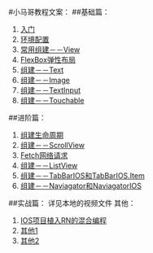 #小马哥教程文案：
##基础篇：
1. [入门](https://mp.weixin.qq.com/s?__biz=MzIxNjEzNjUzOQ==&mid=402020148&idx=1&sn=43244b462372f5e58a42f3fa60abdd49&scene=1&srcid=0921t6AsHIvOjEIpTqkRDFcz&pass_ticket=vCDYgisUn%2FlkvqD%2BCMOtg16VLR3nRNPAQXDHoEtsCDA3jHfa2Qwmh5gPBjH8Osv6#rd)
2. [环境配置](https://mp.weixin.qq.com/s?__biz=MzIxNjEzNjUzOQ==&mid=402020148&idx=2&sn=ccad14a9197c8dbc4700c40bb907e56c&scene=1&srcid=0921hIOturtQgGaX4bJPHnui&pass_ticket=vCDYgisUn%2FlkvqD%2BCMOtg16VLR3nRNPAQXDHoEtsCDA3jHfa2Qwmh5gPBjH8Osv6#rd)
3. [常用组建－－View](https://mp.weixin.qq.com/s?__biz=MzIxNjEzNjUzOQ==&mid=402020148&idx=3&sn=a80f7f67d2d21328e165e2dd23b29fd1&scene=1&srcid=0921LkBMvCBZk7Qqshn33FHV&pass_ticket=vCDYgisUn%2FlkvqD%2BCMOtg16VLR3nRNPAQXDHoEtsCDA3jHfa2Qwmh5gPBjH8Osv6#rd)
4. [FlexBox弹性布局](https://mp.weixin.qq.com/s?__biz=MzIxNjEzNjUzOQ==&mid=402020148&idx=4&sn=1e54c10974c4efacd78d7fc3d0da60bd&scene=1&srcid=0921CcLJH3ON1lhRGWCMlN5z&pass_ticket=vCDYgisUn%2FlkvqD%2BCMOtg16VLR3nRNPAQXDHoEtsCDA3jHfa2Qwmh5gPBjH8Osv6#rd)
5. [组建－－Text](https://mp.weixin.qq.com/s?__biz=MzIxNjEzNjUzOQ==&mid=402020148&idx=5&sn=554a4991d1f52d8368bbca7438bcd82a&scene=1&srcid=09218eidCZsxtt2obT6gQ5s9&pass_ticket=vCDYgisUn%2FlkvqD%2BCMOtg16VLR3nRNPAQXDHoEtsCDA3jHfa2Qwmh5gPBjH8Osv6#rd)
6. [组建－－Image](https://mp.weixin.qq.com/s?__biz=MzIxNjEzNjUzOQ==&mid=402020148&idx=6&sn=61c6e6e44eccd7d1c57097b69f564523&scene=1&srcid=0921aveuTZ3iH2hiF0sjOyZk&pass_ticket=vCDYgisUn%2FlkvqD%2BCMOtg16VLR3nRNPAQXDHoEtsCDA3jHfa2Qwmh5gPBjH8Osv6#rd)
7. [组建－－TextInput](https://mp.weixin.qq.com/s?__biz=MzIxNjEzNjUzOQ==&mid=402020148&idx=7&sn=00d0711e21acd19e77dd43f0038720fc&scene=1&srcid=0921gzQ2O2Iyis2xV9mhLZGq&pass_ticket=vCDYgisUn%2FlkvqD%2BCMOtg16VLR3nRNPAQXDHoEtsCDA3jHfa2Qwmh5gPBjH8Osv6#rd)
8. [组建－－Touchable](https://mp.weixin.qq.com/s?__biz=MzIxNjEzNjUzOQ==&mid=402020148&idx=8&sn=4c8bbf84bf125672764ff334af03f386&scene=1&srcid=0921wYeoSRv3D1Fons2fUw5T&pass_ticket=vCDYgisUn%2FlkvqD%2BCMOtg16VLR3nRNPAQXDHoEtsCDA3jHfa2Qwmh5gPBjH8Osv6#rd)

##进阶篇：
1. [组建生命周期](https://mp.weixin.qq.com/s?__biz=MzIxNjEzNjUzOQ==&mid=402039662&idx=1&sn=f3ea81d2777d657a1f39351b2893e405&scene=1&srcid=0921y4vPzTF7Sgjo6og3oD9s&pass_ticket=vCDYgisUn%2FlkvqD%2BCMOtg16VLR3nRNPAQXDHoEtsCDA3jHfa2Qwmh5gPBjH8Osv6#rd)
2. [组建－－ScrollView](https://mp.weixin.qq.com/s?__biz=MzIxNjEzNjUzOQ==&mid=402039662&idx=2&sn=04f79ffb1f729540a96940bc1997c0a7&scene=1&srcid=0921ccZLVP9WPWWELliqM2XK&pass_ticket=vCDYgisUn%2FlkvqD%2BCMOtg16VLR3nRNPAQXDHoEtsCDA3jHfa2Qwmh5gPBjH8Osv6#rd)
3. [Fetch网络请求](https://mp.weixin.qq.com/s?__biz=MzIxNjEzNjUzOQ==&mid=402039662&idx=3&sn=695e796cc2ca96497c532bb66b4d83ed&scene=1&srcid=09217pRWv5OMwNasmcIdEkOT&pass_ticket=vCDYgisUn%2FlkvqD%2BCMOtg16VLR3nRNPAQXDHoEtsCDA3jHfa2Qwmh5gPBjH8Osv6#rd)
4. [组建－－ListView](https://mp.weixin.qq.com/s?__biz=MzIxNjEzNjUzOQ==&mid=402039662&idx=4&sn=8b4db14bab841ca501ac64f1b841bc15&scene=1&srcid=0921gbQK34dcsr9oS9lLdI3e&pass_ticket=vCDYgisUn%2FlkvqD%2BCMOtg16VLR3nRNPAQXDHoEtsCDA3jHfa2Qwmh5gPBjH8Osv6#rd)
5. [组建－－TabBarIOS和TabBarIOS.Item](https://mp.weixin.qq.com/s?__biz=MzIxNjEzNjUzOQ==&mid=402039662&idx=5&sn=3d5ac5f7e0f41f2b837b7f0692728afd&scene=1&srcid=0921QFvBIXVW72cDKSddN9qc&pass_ticket=vCDYgisUn%2FlkvqD%2BCMOtg16VLR3nRNPAQXDHoEtsCDA3jHfa2Qwmh5gPBjH8Osv6#rd)
6. [组建－－Naviagator和NaviagatorIOS](https://mp.weixin.qq.com/s?__biz=MzIxNjEzNjUzOQ==&mid=402039662&idx=6&sn=0fbfd154c7f5ddafc30a3eb1fa8d7bc6&scene=1&srcid=0921g12Krihc1yZNSKGxBL7i&pass_ticket=vCDYgisUn%2FlkvqD%2BCMOtg16VLR3nRNPAQXDHoEtsCDA3jHfa2Qwmh5gPBjH8Osv6#rd)

##实战篇：
详见本地的视频文件
其他：
1. [IOS项目植入RN的混合编程](https://mp.weixin.qq.com/s?__biz=MzIxNjEzNjUzOQ==&mid=502635932&idx=1&sn=611fbfbb988c56b2b63cef72b0872f82&chksm=0f8c93a838fb1abe3957de2ddb1a2fb535a9a5554e0daeddc826cdf1833a4dbb5f581a0cc99f&scene=1&srcid=0921yOx8Q1a0eWRoOfx207BF&pass_ticket=vCDYgisUn%2FlkvqD%2BCMOtg16VLR3nRNPAQXDHoEtsCDA3jHfa2Qwmh5gPBjH8Osv6#rd)
2. [其他1](https://mp.weixin.qq.com/s?__biz=MzIxNjEzNjUzOQ==&mid=502635932&idx=2&sn=421965923fa08b1b183fe96447fa6d30&chksm=0f8c93a838fb1abea3d5ddcf31246ac8df40f157e1a5b0b63e9f7dc69dc1db503e140b1e41f9&scene=1&srcid=09213Kwd39kUqPqovR4IaI8F&pass_ticket=vCDYgisUn%2FlkvqD%2BCMOtg16VLR3nRNPAQXDHoEtsCDA3jHfa2Qwmh5gPBjH8Osv6#rd)
3. [其他2](https://mp.weixin.qq.com/s?__biz=MzIxNjEzNjUzOQ==&mid=502635932&idx=3&sn=88e7430af6f7ce14339761a686dede44&chksm=0f8c93a838fb1abe0a707da5d2e86ac8b6b1d57d6f00c7b4229b17a4c8532d1a8d4927767fab&scene=1&srcid=09216AleBrWuMQfCNCg59RP7&pass_ticket=vCDYgisUn%2FlkvqD%2BCMOtg16VLR3nRNPAQXDHoEtsCDA3jHfa2Qwmh5gPBjH8Osv6#rd)